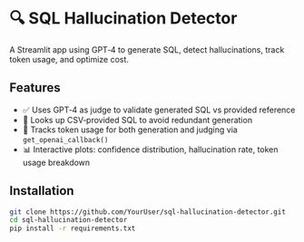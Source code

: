 # 🔍 SQL Hallucination Detector

A Streamlit app using GPT‑4 to generate SQL, detect hallucinations, track token usage, and optimize cost.

## Features

- ✅ Uses GPT‑4 as judge to validate generated SQL vs provided reference  
- 🎯 Looks up CSV‑provided SQL to avoid redundant generation  
- 💸 Tracks token usage for both generation and judging via `get_openai_callback()`  
- 📊 Interactive plots: confidence distribution, hallucination rate, token usage breakdown

## Installation

```bash
git clone https://github.com/YourUser/sql-hallucination-detector.git
cd sql-hallucination-detector
pip install -r requirements.txt
